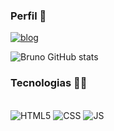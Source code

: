 ### Perfil 🖖

[![blog](https://img.shields.io/badge/Instagram-E4405F?style=for-the-badge&logo=instagram&logoColor=white)](https://www.instagram.com/fernandes.dev.py/)

![Bruno GitHub stats](https://github-readme-stats.vercel.app/api?username=xBrunodevx&show_icons=true&bg_color=00000000)






### Tecnologias 👨‍💻
<div style="display: inline_block"><br/>
 <img aling="center" alt="HTML5" src="https://img.shields.io/badge/HTML-239120?style=for-the-badge&logo=html5&logoColor=white" />
  <img aling="center" alt="CSS" src="https://img.shields.io/badge/CSS-239120?&style=for-the-badge&logo=css3&logoColor=white" />
   <img aling="center" alt="JS" src="https://img.shields.io/badge/JavaScript-F7DF1E?style=for-the-badge&logo=javascript&logoColor=black" />
</div>
